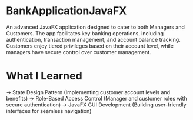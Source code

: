 # BankApplicationJavaFX
An advanced JavaFX application designed to cater to both Managers and Customers. The app facilitates key banking operations, including authentication, transaction management, and account balance tracking. Customers enjoy tiered privileges based on their account level, while managers have secure control over customer management.
# What I Learned
-> State Design Pattern (Implementing customer account levels and benefits)
-> Role-Based Access Control (Manager and customer roles with secure authentication)
-> JavaFX GUI Development (Building user-friendly interfaces for seamless navigation)
